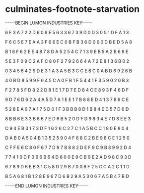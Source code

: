 # culminates-footnote-starvation

-----BEGIN LUMON INDUSTRIES KEY-----

6 F 3 A 7 2 2 D 6 0 9 E 5 6 3 3 6 7 3 9 D 0 D 3 0 5 1 D F A 1 3

F 6 C 5 E 7 E A A 3 F 6 6 E C 0 B F B 3 6 D 0 6 0 D B E D 5 A 8

B 1 6 F 6 2 E E 4 8 7 8 D A 5 2 5 4 C 7 1 3 9 E B 5 A 2 B 6 9 E

5 E 3 F 0 9 C 2 A F C 8 0 F 2 7 9 2 6 6 4 A 7 2 E 8 1 3 6 B 0 2

0 3 4 5 6 4 2 9 D E 3 1 A 3 A 5 B 3 C C E 6 C 0 A B D 6 9 2 6 B

4 0 B D 8 5 9 9 F 6 4 5 C A 0 F B 1 F 5 4 4 1 F 3 5 9 0 2 0 B 3

F 2 7 8 5 F D 8 2 2 D 8 1 E 1 7 D 7 E D 8 4 C E 8 9 3 F 4 6 D F

9 D 7 6 D 6 2 A 4 A 5 D 7 A 1 E E 1 7 B 8 8 E D 4 1 3 7 8 6 C E

5 2 8 E A 9 7 A 1 7 5 D 0 1 F 3 B B B 8 D 1 B 8 4 E D 5 7 D 6 D

8 B B 6 E 3 3 B 8 6 7 E D 6 B 5 2 0 D F D 9 8 3 4 E 7 D 8 E E 3

C 9 4 E B 3 1 7 3 D F 1 6 2 6 C 2 7 C 1 A 5 B C C 1 8 0 E 8 0 4

D A B 0 A 5 0 4 B 1 3 5 2 5 9 0 4 F 6 8 C 2 B E 9 8 C E 1 2 5 0

C F F E 6 C 8 0 F 6 7 7 D 9 7 B 8 8 2 D E F 9 C 9 B 8 9 9 2 D 4

7 7 4 1 0 D F 3 9 6 B 6 4 D 6 0 0 E 9 C B 9 E 2 A D 9 8 C 9 3 D

6 7 8 9 D 6 E B 3 1 C 5 8 D 2 9 B 7 0 0 6 F 2 5 C C A 2 C 1 1 D

B 5 A 6 8 1 B 1 2 8 E 9 6 7 D 6 B 2 9 A 5 3 0 6 7 A 5 B 4 7 B D

-----END LUMON INDUSTRIES KEY-----
